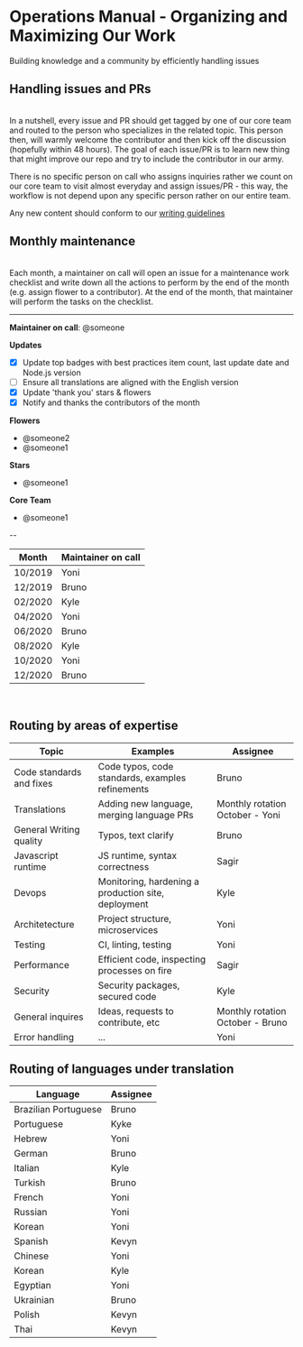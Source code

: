 # Operations Manual - Organizing and Maximizing Our Work
Building knowledge and a community by efficiently handling issues

## Handling issues and PRs

<br/>
In a nutshell, every issue and PR should get tagged by one of our core team and routed to the person who specializes in the related topic. This person then, will warmly welcome the contributor and then kick off the discussion (hopefully within 48 hours). The goal of each issue/PR is to learn new thing that might improve our repo and try to include the contributor in our army.

There is no specific person on call who assigns inquiries rather we count on our core team to visit almost everyday and assign issues/PR - this way, the workflow is not depend upon any specific person rather on our entire team.

Any new content should conform to our [writing guidelines](/.operations/writing-guidelines.md)

## Monthly maintenance

<br/>
Each month, a maintainer on call will open an issue for a maintenance work checklist and write down all the actions to perform by the end of the month (e.g. assign flower to a contributor). At the end of the month, that maintainer will perform the tasks on the checklist.

 ---
 
**Maintainer on call**: @someone

**Updates**

- [x] Update top badges with best practices item count, last update date and Node.js version
- [ ] Ensure all translations are aligned with the English version
- [x] Update 'thank you' stars & flowers
- [x] Notify and thanks the contributors of the month

**Flowers**
- @someone2
- @someone1

**Stars**
- @someone1

**Core Team**
- @someone1

--

| Month   | Maintainer on call |
|---------|--------------------|
| 10/2019 | Yoni               |
| 12/2019 | Bruno              |
| 02/2020 | Kyle               |
| 04/2020 | Yoni               |
| 06/2020 | Bruno              |
| 08/2020 | Kyle               |
| 10/2020 | Yoni               |
| 12/2020 | Bruno              |

<br/>

## Routing by areas of expertise

| Topic                    | Examples                                            | Assignee                           |
|--------------------------|-----------------------------------------------------|------------------------------------|
| Code standards and fixes | Code typos, code standards, examples refinements    | Bruno                              |
| Translations             | Adding new language, merging language PRs           | Monthly rotation  October - Yoni   |
| General Writing quality  | Typos, text clarify                                 | Bruno                              |
| Javascript runtime       | JS runtime, syntax correctness                      | Sagir                              |
| Devops                   | Monitoring, hardening a production site, deployment | Kyle                               |
| Architetecture           | Project structure, microservices                    | Yoni                               |
| Testing                  | CI, linting, testing                                | Yoni                               |
| Performance              | Efficient code, inspecting processes on fire        | Sagir                              |
| Security                 | Security packages, secured code                     | Kyle                               |
| General inquires         | Ideas, requests to contribute, etc                  | Monthly rotation   October - Bruno |
| Error handling           | ...                                                 | Yoni                               |

## Routing of languages under translation

| Language             | Assignee |
|----------------------|----------|
| Brazilian Portuguese | Bruno    |
| Portuguese           | Kyke     |
| Hebrew               | Yoni     |
| German               | Bruno    |
| Italian              | Kyle     |
| Turkish              | Bruno    |
| French               | Yoni     |
| Russian              | Yoni     |
| Korean               | Yoni     |
| Spanish              | Kevyn    |
| Chinese              | Yoni     |
| Korean               | Kyle     |
| Egyptian             | Yoni     |
| Ukrainian            | Bruno    |
| Polish               | Kevyn    |
| Thai                 | Kevyn    |


